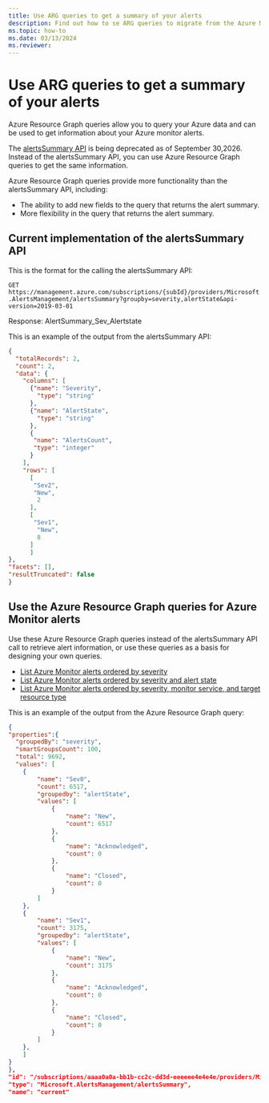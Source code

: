 ```yaml
---
title: Use ARG queries to get a summary of your alerts
description: Find out how to se ARG queries to migrate from the Azure Monitor alertsSummary API, which is being deprecated.
ms.topic: how-to
ms.date: 03/13/2024
ms.reviewer: 
---
```


# Use ARG queries to get a summary of your alerts

Azure Resource Graph queries allow you to query your Azure data and can be used to get information about your Azure monitor alerts.

The [alertsSummary API](/rest/api/monitor/alertsmanagement/operation-groups/alert-processing-rules) is being deprecated as of September 30,2026. Instead of the alertsSummary API, you can use Azure Resource Graph queries to get the same information.

Azure Resource Graph queries provide more functionality than the alertsSummary API, including: 
* The ability to add new fields to the query that returns the alert summary.  
* More flexibility in the query that returns the alert summary. 

## Current implementation of the alertsSummary API

This is the format for the calling the alertsSummary API:

  `GET https://management.azure.com/subscriptions/{subId}/providers/Microsoft.AlertsManagement/alertsSummary?groupby=severity,alertState&api-version=2019-03-01`

Response: AlertSummary_Sev_Alertstate 

This is an example of the output from the alertsSummary API:

```json
{
  "totalRecords": 2,
  "count": 2,
  "data": {
    "columns": [
      {"name": "Severity",
        "type": "string"
      },
      {"name": "AlertState",
        "type": "string"
      },
      {
       "name": "AlertsCount",
       "type": "integer"
      }
    ],
    "rows": [
      [
       "Sev2",
       "New",
        2
      ],
      [
       "Sev1",
        "New",
        8
      ]
      ]
},
"facets": [],
"resultTruncated": false
}
```

## Use the Azure Resource Graph queries for Azure Monitor alerts

Use these Azure Resource Graph queries instead of the alertsSummary API call to retrieve alert information, or use these queries as a basis for designing your own queries.

- [List Azure Monitor alerts ordered by severity](/azure/governance/resource-graph/samples/starter#list-azure-monitor-alerts-ordered-by-severity)
- [List Azure Monitor alerts ordered by severity and alert state](/azure/governance/resource-graph/samples/starter#list-azure-monitor-alerts-ordered-by-severity-and-alert-state)
- [List Azure Monitor alerts ordered by severity, monitor service, and target resource type](/azure/governance/resource-graph/samples/starter#list-azure-monitor-alerts-ordered-by-severity-monitor-service-and-target-resource-type)
 
 This is an example of the output from the Azure Resource Graph query:

```json
{
"properties":{
  "groupedBy": "severity",
  "smartGroupsCount": 100,
  "total": 9692,
  "values": [
    {
        "name": "Sev0",
        "count": 6517,
        "groupedby": "alertState",
        "values": [
            {
                "name": "New",
                "count": 6517
            },
            {
                "name": "Acknowledged",
                "count": 0
            },
            {
                "name": "Closed",
                "count": 0
            }
        ]
    },
    {
        "name": "Sev1",
        "count": 3175,
        "groupedby": "alertState",
        "values": [
            {
                "name": "New",
                "count": 3175
            },
            {
                "name": "Acknowledged",
                "count": 0
            },
            {
                "name": "Closed",
                "count": 0
            }
        ]
    },
    ]
}
},
"id": "/subscriptions/aaaa0a0a-bb1b-cc2c-dd3d-eeeeee4e4e4e/providers/Microsoft.AlertsManagement/alertsSummary/current",
"type": "Microsoft.AlertsManagement/alertsSummary",
"name": "current"

```
